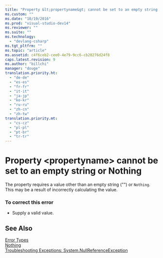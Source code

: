 ```yaml
---
title: "Property &lt;propertyname&gt; cannot be set to an empty string or Nothing"
ms.custom: ""
ms.date: "10/19/2016"
ms.prod: "visual-studio-dev14"
ms.reviewer: ""
ms.suite: ""
ms.technology: 
  - "devlang-csharp"
ms.tgt_pltfrm: ""
ms.topic: "article"
ms.assetid: c4f6ceb2-cee0-4e79-9cc6-cb20276d24f8
caps.latest.revision: 9
ms.author: "billchi"
manager: "douge"
translation.priority.ht: 
  - "de-de"
  - "es-es"
  - "fr-fr"
  - "it-it"
  - "ja-jp"
  - "ko-kr"
  - "ru-ru"
  - "zh-cn"
  - "zh-tw"
translation.priority.mt: 
  - "cs-cz"
  - "pl-pl"
  - "pt-br"
  - "tr-tr"
---
```

# Property &lt;propertyname&gt; cannot be set to an empty string or Nothing
The property requires a value other than an empty string ("") or `Nothing`. This may be a result of incorrectly calculating the value.  
  
### To correct this error  
  
-   Supply a valid value.  
  
## See Also  
 [Error Types](../Topic/Error%20Types%20\(Visual%20Basic\).md)   
 [Nothing](../Topic/Nothing%20\(Visual%20Basic\).md)   
 [Troubleshooting Exceptions: System.NullReferenceException](../misc/troubleshooting-exceptions--system.nullreferenceexception.md)